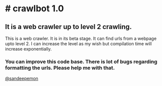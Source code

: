 <h1># crawlbot 1.0</h1>
<h2>It is a web crawler up to level 2 crawling.</h2>
This is a web crawler. It is in its beta stage. It can find urls from a webpage upto level 2. I can increase the level as my wish but compilation time will increase exponentially.
<h3>You can improve this code base. There is lot of bugs regarding formatting the urls. Please help me with that.</h3>
<a href="https://www.twitter.com/sandeepemon">@sandeepemon</a>
